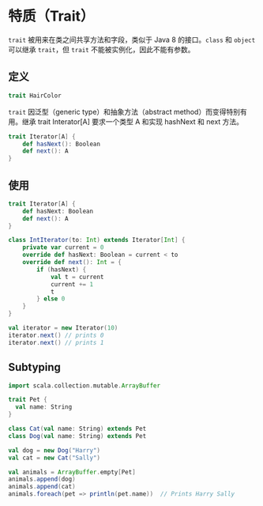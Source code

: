 # 特质（Trait）

`trait` 被用来在类之间共享方法和字段，类似于 Java 8 的接口。`class` 和 `object` 可以继承 `trait`，但 `trait` 不能被实例化，因此不能有参数。

## 定义

```scala
trait HairColor
```

`trait` 因泛型（generic type）和抽象方法（abstract method）而变得特别有用。继承 trait Interator[A] 要求一个类型 A 和实现 hashNext 和 next 方法。

```scala
trait Iterator[A] {
    def hasNext(): Boolean
    def next(): A
}
```

## 使用

```scala
trait Iterator[A] {
    def hasNext: Boolean
    def next(): A
}

class IntIterator(to: Int) extends Iterator[Int] {
    private var current = 0
    override def hasNext: Boolean = current < to
    override def next(): Int = {
        if (hasNext) {
            val t = current
            current += 1
            t
        } else 0
    }
}

val iterator = new Iterator(10)
iterator.next() // prints 0
iterator.next() // prints 1
```

## Subtyping

```scala
import scala.collection.mutable.ArrayBuffer

trait Pet {
  val name: String
}

class Cat(val name: String) extends Pet
class Dog(val name: String) extends Pet

val dog = new Dog("Harry")
val cat = new Cat("Sally")

val animals = ArrayBuffer.empty[Pet]
animals.append(dog)
animals.append(cat)
animals.foreach(pet => println(pet.name))  // Prints Harry Sally
```
